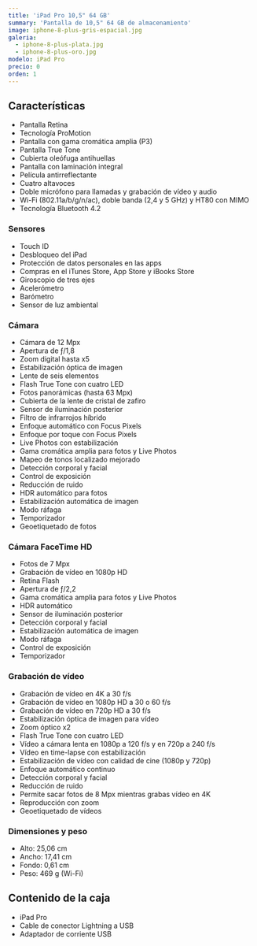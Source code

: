 ```yaml
---
title: 'iPad Pro 10,5" 64 GB'
summary: 'Pantalla de 10,5" 64 GB de almacenamiento'
image: iphone-8-plus-gris-espacial.jpg
galeria:
  - iphone-8-plus-plata.jpg
  - iphone-8-plus-oro.jpg
modelo: iPad Pro
precio: 0
orden: 1
---
```


## Características

  - Pantalla Retina
  - Tecnología ProMotion
  - Pantalla con gama cromática amplia (P3)
  - Pantalla True Tone
  - Cubierta oleófuga antihuellas
  - Pantalla con laminación integral
  - Película antirreflectante
  - Cuatro altavoces
  - Doble micrófono para llamadas y grabación de vídeo y audio
  - Wi-Fi (802.11a/b/g/n/ac), doble banda (2,4 y 5 GHz) y HT80 con MIMO
  - Tecnología Bluetooth 4.2

### Sensores

  - Touch ID
  - Desbloqueo del iPad
  - Protección de datos personales en las apps
  - Compras en el iTunes Store, App Store y iBooks Store
  - Giroscopio de tres ejes
  - Acelerómetro
  - Barómetro
  - Sensor de luz ambiental

### Cámara

  - Cámara de 12 Mpx
  - Apertura de ƒ/1,8
  - Zoom digital hasta x5
  - Estabilización óptica de imagen
  - Lente de seis elementos
  - Flash True Tone con cuatro LED
  - Fotos panorámicas (hasta 63 Mpx)
  - Cubierta de la lente de cristal de zafiro
  - Sensor de iluminación posterior
  - Filtro de infrarrojos híbrido
  - Enfoque automático con Focus Pixels
  - Enfoque por toque con Focus Pixels
  - Live Photos con estabilización
  - Gama cromática amplia para fotos y Live Photos
  - Mapeo de tonos localizado mejorado
  - Detección corporal y facial
  - Control de exposición
  - Reducción de ruido
  - HDR automático para fotos
  - Estabilización automática de imagen
  - Modo ráfaga
  - Temporizador
  - Geoetiquetado de fotos

### Cámara FaceTime HD

  - Fotos de 7 Mpx
  - Grabación de vídeo en 1080p HD
  - Retina Flash
  - Apertura de ƒ/2,2
  - Gama cromática amplia para fotos y Live Photos
  - HDR automático
  - Sensor de iluminación posterior
  - Detección corporal y facial
  - Estabilización automática de imagen
  - Modo ráfaga
  - Control de exposición
  - Temporizador

### Grabación de vídeo

  - Grabación de vídeo en 4K a 30 f/s
  - Grabación de vídeo en 1080p HD a 30 o 60 f/s
  - Grabación de vídeo en 720p HD a 30 f/s
  - Estabilización óptica de imagen para vídeo
  - Zoom óptico x2
  - Flash True Tone con cuatro LED
  - Vídeo a cámara lenta en 1080p a 120 f/s y en 720p a 240 f/s
  - Vídeo en time-lapse con estabilización
  - Estabilización de vídeo con calidad de cine (1080p y 720p)
  - Enfoque automático continuo
  - Detección corporal y facial
  - Reducción de ruido
  - Permite sacar fotos de 8 Mpx mientras grabas vídeo en 4K
  - Reproducción con zoom
  - Geoetiquetado de vídeos

### Dimensiones y peso

  - Alto: 25,06 cm
  - Ancho: 17,41 cm
  - Fondo: 0,61 cm
  - Peso: 469 g (Wi-Fi)

## Contenido de la caja

  - iPad Pro
  - Cable de conector Lightning a USB
  - Adaptador de corriente USB
